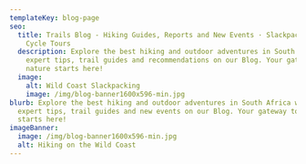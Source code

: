 ```yaml
---
templateKey: blog-page
seo:
  title: Trails Blog - Hiking Guides, Reports and New Events · Slackpacking &
    Cycle Tours
  description: Explore the best hiking and outdoor adventures in South Africa with
    expert tips, trail guides and recommendations on our Blog. Your gateway to
    nature starts here!
  image:
    alt: Wild Coast Slackpacking
    image: /img/blog-banner1600x596-min.jpg
blurb: Explore the best hiking and outdoor adventures in South Africa with
  expert tips, trail guides and new events on our Blog. Your gateway to nature
  starts here!
imageBanner:
  image: /img/blog-banner1600x596-min.jpg
  alt: Hiking on the Wild Coast
---
```

